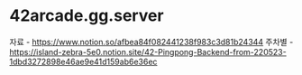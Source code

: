 # 42arcade.gg.server

자료 - https://www.notion.so/afbea84f082441238f983c3d81b24344
주차별 - https://island-zebra-5e0.notion.site/42-Pingpong-Backend-from-220523-1dbd3272898e46ae9e41d159ab6e36ec
